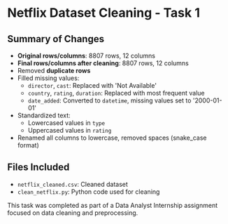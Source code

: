 # Netflix Dataset Cleaning - Task 1

## Summary of Changes

- **Original rows/columns**: 8807 rows, 12 columns  
- **Final rows/columns after cleaning**: 8807 rows, 12 columns  
- Removed **duplicate rows**  
- Filled missing values:  
  - `director`, `cast`: Replaced with 'Not Available'  
  - `country`, `rating`, `duration`: Replaced with most frequent value  
  - `date_added`: Converted to `datetime`, missing values set to '2000-01-01'  
- Standardized text:
  - Lowercased values in `type`
  - Uppercased values in `rating`  
- Renamed all columns to lowercase, removed spaces (snake_case format)

## Files Included

- `netflix_cleaned.csv`: Cleaned dataset  
- `clean_netflix.py`: Python code used for cleaning  

This task was completed as part of a Data Analyst Internship assignment focused on data cleaning and preprocessing.

